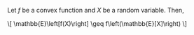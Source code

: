 Let $f$ be a convex function and $X$ be a random variable. Then,

\\[
\mathbb{E}\left[f(X)\right] \geq f\left(\mathbb{E}[X]\right)
\\]